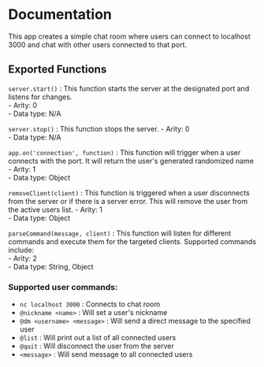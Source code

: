 # Documentation

This app creates a simple chat room where users can connect to localhost 3000 and chat with other users connected to that port.

## Exported Functions

`server.start()` : This function starts the server at the designated port and listens for changes. <br/>
    - Arity: 0 <br/>
    - Data type: N/A

`server.stop()` : This function stops the server.
    - Arity: 0 <br/>
    - Data type: N/A

`app.on('connection', function)` : This function will trigger when a user connects with the port. It will return the user's generated randomized name
    - Arity: 1 <br/>
    - Data type: Object

`removeClient(client)` : This function is triggered when a user disconnects from the server or if there is a server error. This will remove the user from the active users list.
    - Arity: 1 <br/>
    - Data type: Object

`parseCommand(message, client)` : This function will listen for different commands and execute them for the targeted clients. Supported commands include: <br/>
    - Arity: 2 <br/>
    - Data type: String, Object <br/>
    
 ### Supported user commands:
   - `nc localhost 3000` : Connects to chat room
   - `@nickname <name>` : Will set a user's nickname
   - `@dm <username> <message>` : Will send a direct message to the specified user
   - `@list` : Will print out a list of all connected users 
   - `@quit` : Will disconnect the user from the server
   - `<message>` : Will send message to all connected users
    
